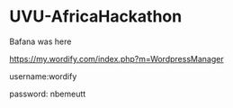 # UVU-AfricaHackathon
Bafana was here

https://my.wordify.com/index.php?m=WordpressManager

username:wordify

password: nbemeutt
